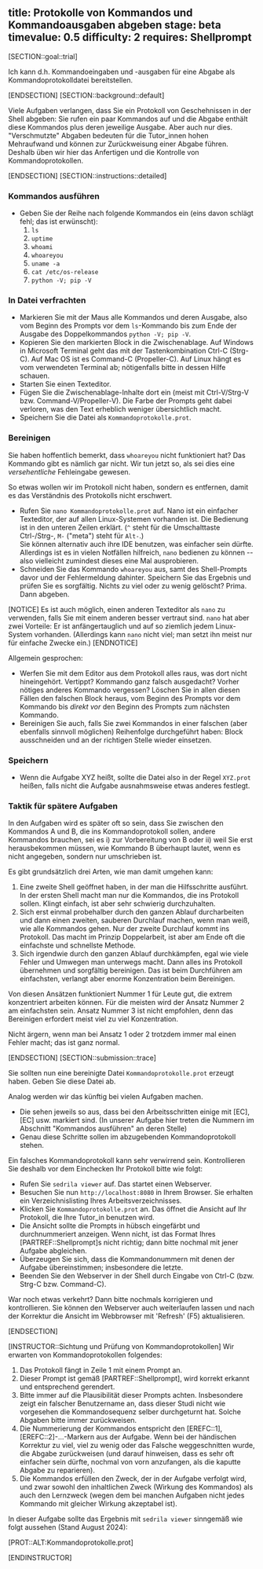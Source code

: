 title: Protokolle von Kommandos und Kommandoausgaben abgeben
stage: beta
timevalue: 0.5
difficulty: 2
requires: Shellprompt
---
[SECTION::goal::trial]

Ich kann d.h. Kommandoeingaben und -ausgaben für eine Abgabe als Kommandoprotokolldatei bereitstellen.

[ENDSECTION]
[SECTION::background::default]

Viele Aufgaben verlangen, dass Sie ein Protokoll von Geschehnissen in der Shell
abgeben: Sie rufen ein paar Kommandos auf und die Abgabe enthält diese Kommandos plus
deren jeweilige Ausgabe.
Aber auch nur dies.
"Verschmutzte" Abgaben bedeuten für die Tutor_innen hohen Mehraufwand und können zur
Zurückweisung einer Abgabe führen.
Deshalb üben wir hier das Anfertigen und die Kontrolle von Kommandoprotokollen.

[ENDSECTION]
[SECTION::instructions::detailed]

### Kommandos ausführen

- Geben Sie der Reihe nach folgende Kommandos ein (eins davon schlägt fehl; das ist erwünscht):
    1. `ls`
    2. `uptime`
    3. `whoami`
    4. `whoareyou`
    4. `uname -a`
    5. `cat /etc/os-release`
    6. `python -V; pip -V`


### In Datei verfrachten

- Markieren Sie mit der Maus alle Kommandos und deren Ausgabe,
  also vom Beginn des Prompts vor dem `ls`-Kommando bis zum Ende der Ausgabe
  des Doppelkommandos `python -V; pip -V`.
- Kopieren Sie den markierten Block in die Zwischenablage.
  Auf Windows in Microsoft Terminal geht das mit der Tastenkombination Ctrl-C (Strg-C).
  Auf Mac OS ist es Command-C (Propeller-C).
  Auf Linux hängt es vom verwendeten Terminal ab; nötigenfalls bitte in dessen Hilfe schauen.
- Starten Sie einen Texteditor.
- Fügen Sie die Zwischenablage-Inhalte dort ein (meist mit Ctrl-V/Strg-V bzw. Command-V/Propeller-V).
  Die Farbe der Prompts geht dabei verloren, was den Text erheblich weniger übersichtlich macht.
- Speichern Sie die Datei als `Kommandoprotokolle.prot`.


### Bereinigen

Sie haben hoffentlich bemerkt, dass `whoareyou` nicht funktioniert hat?
Das Kommando gibt es nämlich gar nicht.
Wir tun jetzt so, als sei dies eine _versehentliche_ Fehleingabe gewesen.

So etwas wollen wir im Protokoll nicht haben, sondern es entfernen, damit es das
Verständnis des Protokolls nicht erschwert.

- Rufen Sie `nano Kommandoprotokolle.prot` auf.
  Nano ist ein einfacher Texteditor, der auf allen Linux-Systemen vorhanden ist.
  Die Bedienung ist in den unteren Zeilen erklärt. 
  (`^` steht für die Umschalttaste Ctrl-/Strg-, `M-` ("meta") steht für `Alt-`.)  
  Sie können alternativ auch ihre IDE benutzen, was einfacher sein dürfte.
  Allerdings ist es in vielen Notfällen hilfreich, `nano` bedienen zu können -- also
  vielleicht zumindest dieses eine Mal ausprobieren.
- Schneiden Sie das Kommando `whoareyou` aus, samt des Shell-Prompts davor
  und der Fehlermeldung dahinter.
  Speichern Sie das Ergebnis und prüfen Sie es sorgfältig.
  Nichts zu viel oder zu wenig gelöscht? Prima. Dann abgeben.
  
[NOTICE]
Es ist auch möglich, einen anderen Texteditor als `nano` zu verwenden,
falls Sie mit einem anderen besser vertraut sind.
`nano` hat aber zwei Vorteile: Er ist anfängertauglich und auf so ziemlich jedem
Linux-System vorhanden.
(Allerdings kann `nano` nicht viel; man setzt ihn meist nur für einfache Zwecke ein.)
[ENDNOTICE]

Allgemein gesprochen:

- Werfen Sie mit dem Editor aus dem Protokoll alles raus, was dort nicht hineingehört.
  Vertippt? Kommando ganz falsch ausgedacht? Vorher nötiges anderes Kommando vergessen?
  Löschen Sie in allen diesen Fällen den falschen Block heraus, vom Beginn des Prompts vor dem Kommando
  bis _direkt vor_ den Beginn des Prompts zum nächsten Kommando.
- Bereinigen Sie auch, falls Sie zwei Kommandos in einer falschen (aber ebenfalls sinnvoll möglichen) 
  Reihenfolge durchgeführt haben: Block ausschneiden und an der richtigen Stelle wieder einsetzen.


### Speichern

- Wenn die Aufgabe XYZ heißt, sollte die Datei also in der Regel `XYZ.prot` heißen,
  falls nicht die Aufgabe ausnahmsweise etwas anderes festlegt.


### Taktik für spätere Aufgaben

In den Aufgaben wird es später oft so sein, dass Sie zwischen den Kommandos A und B,
die ins Kommandoprotokoll sollen, andere Kommandos brauchen, sei es 
i) zur Vorbereitung von B oder 
ii) weil Sie erst herausbekommen müssen, wie Kommando B überhaupt lautet, wenn es 
nicht angegeben, sondern nur umschrieben ist.

Es gibt grundsätzlich drei Arten, wie man damit umgehen kann:

1. Eine zweite Shell geöffnet haben, in der man die Hilfsschritte ausführt.
   In der ersten Shell macht man nur die Kommandos, die ins Protokoll sollen.
   Klingt einfach, ist aber sehr schwierig durchzuhalten.
2. Sich erst einmal probehalber durch den ganzen Ablauf durcharbeiten und dann einen zweiten,
   sauberen Durchlauf machen, wenn man weiß, wie alle Kommandos gehen.
   Nur der zweite Durchlauf kommt ins Protokoll.
   Das macht im Prinzip Doppelarbeit, ist aber am Ende oft die einfachste und schnellste Methode.
3. Sich irgendwie durch den ganzen Ablauf durchkämpfen, egal wie viele Fehler und Umwegen man
   unterwegs macht. Dann alles ins Protokoll übernehmen und sorgfältig bereinigen.
   Das ist beim Durchführen am einfachsten, verlangt aber enorme Konzentration beim Bereinigen.

Von diesen Ansätzen funktioniert Nummer 1 für Leute gut, die extrem konzentriert arbeiten können.
Für die meisten wird der Ansatz Nummer 2 am einfachsten sein.
Ansatz Nummer 3 ist nicht empfohlen, denn das Bereinigen erfordert meist viel zu viel Konzentration.

Nicht ärgern, wenn man bei Ansatz 1 oder 2 trotzdem immer mal einen Fehler macht; das ist ganz normal.

[ENDSECTION]
[SECTION::submission::trace]

Sie sollten nun eine bereinigte Datei `Kommandoprotokolle.prot` erzeugt haben.
Geben Sie diese Datei ab.

Analog werden wir das künftig bei vielen Aufgaben machen.

- Die sehen jeweils so aus, dass bei den Arbeitsschritten einige mit 
  [EC], [EC] usw. markiert sind.
  (In unserer Aufgabe hier treten die Nummern im Abschnitt "Kommandos ausführen" an deren Stelle)
- Genau diese Schritte sollen im abzugebenden Kommandoprotokoll stehen.

Ein falsches Kommandoprotokoll kann sehr verwirrend sein.
Kontrollieren Sie deshalb vor dem Einchecken Ihr Protokoll bitte wie folgt:

- Rufen Sie `sedrila viewer` auf.
  Das startet einen Webserver.
- Besuchen Sie nun `http://localhost:8080` in Ihrem Browser.
  Sie erhalten ein Verzeichnislisting Ihres Arbeitsverzeichnisses.
- Klicken Sie `Kommandoprotokolle.prot` an.
  Das öffnet die Ansicht auf Ihr Protokoll, die Ihre Tutor_in benutzen wird.
- Die Ansicht sollte die Prompts in hübsch eingefärbt und durchnummeriert anzeigen.
  Wenn nicht, ist das Format Ihres [PARTREF::Shellprompt]s nicht richtig;
  dann bitte nochmal mit jener Aufgabe abgleichen.
- Überzeugen Sie sich, dass die Kommandonummern mit denen der Aufgabe übereinstimmen;
  insbesondere die letzte.
- Beenden Sie den Webserver in der Shell durch Eingabe von Ctrl-C (bzw. Strg-C bzw. Command-C).

War noch etwas verkehrt? Dann bitte nochmals korrigieren und kontrollieren.
Sie können den Webserver auch weiterlaufen lassen und nach der Korrektur die Ansicht im Webbrowser mit 
'Refresh' (F5) aktualisieren.

[ENDSECTION]

[INSTRUCTOR::Sichtung und Prüfung von Kommandoprotokollen]
Wir erwarten von Kommandoprotokollen folgendes:

1. Das Protokoll fängt in Zeile 1 mit einem Prompt an.
2. Dieser Prompt ist gemäß [PARTREF::Shellprompt], wird korrekt erkannt und entsprechend gerendert.
3. Bitte immer auf die Plausibilität dieser Prompts achten.
   Insbesondere zeigt ein falscher Benutzername an, dass dieser Studi nicht wie
   vorgesehen die Kommandosequenz selber durchgeturnt hat.
   Solche Abgaben bitte immer zurückweisen.
4. Die Nummerierung der Kommandos entspricht den [EREFC::1],[EREFC::2]-...-Markern aus der Aufgabe.
   Wenn bei der händischen Korrektur zu viel, viel zu wenig oder das Falsche weggeschnitten wurde,
   die Abgabe zurückweisen (und darauf hinweisen, dass es sehr oft einfacher sein dürfte,
   nochmal von vorn anzufangen, als die kaputte Abgabe zu reparieren).
5. Die Kommandos erfüllen den Zweck, der in der Aufgabe verfolgt wird, und zwar
   sowohl den inhaltlichen Zweck (Wirkung des Kommandos) als auch den Lernzweck (wegen dem
   bei manchen Aufgaben nicht jedes Kommando mit gleicher Wirkung akzeptabel ist).

In dieser Aufgabe sollte das Ergebnis mit `sedrila viewer` sinngemäß wie folgt aussehen
(Stand August 2024):

[PROT::ALT:Kommandoprotokolle.prot]

[ENDINSTRUCTOR]
